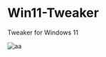 # Win11-Tweaker
Tweaker for Windows 11


![aa](https://user-images.githubusercontent.com/128619738/230689580-a63fe8fc-e75f-450b-b68e-bd005fb3a83b.png)
